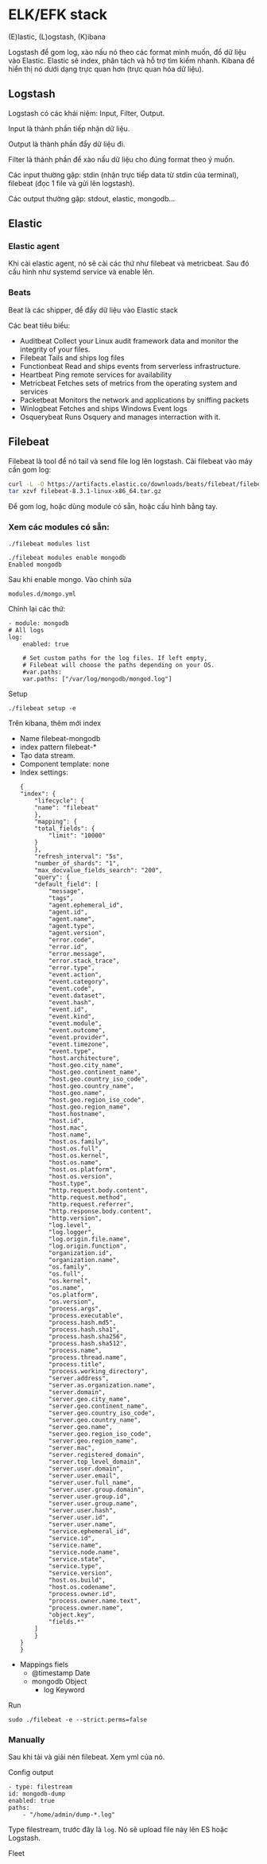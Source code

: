 # ELK/EFK stack

(E)lastic, (L)ogstash, (K)ibana

Logstash để gom log, xào nấu nó theo các format mình muốn, đổ dữ liệu vào Elastic. Elastic sẽ index, phân tách và hỗ trợ tìm kiếm nhanh. Kibana để hiển thị nó dưới dạng trực quan hơn (trực quan hóa dữ liệu).

## Logstash

Logstash có các khái niệm: Input, Filter, Output.

Input là thành phần tiếp nhận dữ liệu.

Output là thành phần đẩy dữ liệu đi.

Filter là thành phần để xào nấu dữ liệu cho đúng format theo ý muốn.

Các input thường gặp: stdin (nhận trực tiếp data từ stdin của terminal), filebeat (đọc 1 file và gửi lên logstash).

Các output thường gặp: stdout, elastic, mongodb...

## Elastic

### Elastic agent

Khi cài elastic agent, nó sẽ cài các thứ như filebeat và metricbeat. Sau đó cấu hình như systemd service và enable lên.

### Beats

Beat là các shipper, để đẩy dữ liệu vào Elastic stack

Các beat tiêu biểu:

- Auditbeat 	Collect your Linux audit framework data and monitor the integrity of your files.
- Filebeat 	Tails and ships log files
- Functionbeat 	Read and ships events from serverless infrastructure.
- Heartbeat 	Ping remote services for availability
- Metricbeat 	Fetches sets of metrics from the operating system and services
- Packetbeat 	Monitors the network and applications by sniffing packets
- Winlogbeat 	Fetches and ships Windows Event logs
- Osquerybeat 	Runs Osquery and manages interraction with it.

## Filebeat

Filebeat là tool để nó tail và send file log lên logstash. Cài filebeat vào máy cần gom log:

```bash
curl -L -O https://artifacts.elastic.co/downloads/beats/filebeat/filebeat-8.3.1-linux-x86_64.tar.gz
tar xzvf filebeat-8.3.1-linux-x86_64.tar.gz
```

Để gom log, hoặc dùng module có sẵn, hoặc cấu hình bằng tay.

### Xem các modules có sẵn:

```
./filebeat modules list
```

```
./filebeat modules enable mongodb
Enabled mongodb
```

Sau khi enable mongo. Vào chỉnh sửa

    modules.d/mongo.yml

Chỉnh lại các thứ:

    - module: mongodb
    # All logs
    log:
        enabled: true

        # Set custom paths for the log files. If left empty,
        # Filebeat will choose the paths depending on your OS.
        #var.paths:
        var.paths: ["/var/log/mongodb/mongod.log"]

Setup

    ./filebeat setup -e

Trên kibana, thêm mới index

- Name filebeat-mongodb
- index pattern  filebeat-*
- Tạo data stream.
- Component template: none
- Index settings:
    ```
    {
    "index": {
        "lifecycle": {
        "name": "filebeat"
        },
        "mapping": {
        "total_fields": {
            "limit": "10000"
        }
        },
        "refresh_interval": "5s",
        "number_of_shards": "1",
        "max_docvalue_fields_search": "200",
        "query": {
        "default_field": [
            "message",
            "tags",
            "agent.ephemeral_id",
            "agent.id",
            "agent.name",
            "agent.type",
            "agent.version",
            "error.code",
            "error.id",
            "error.message",
            "error.stack_trace",
            "error.type",
            "event.action",
            "event.category",
            "event.code",
            "event.dataset",
            "event.hash",
            "event.id",
            "event.kind",
            "event.module",
            "event.outcome",
            "event.provider",
            "event.timezone",
            "event.type",
            "host.architecture",
            "host.geo.city_name",
            "host.geo.continent_name",
            "host.geo.country_iso_code",
            "host.geo.country_name",
            "host.geo.name",
            "host.geo.region_iso_code",
            "host.geo.region_name",
            "host.hostname",
            "host.id",
            "host.mac",
            "host.name",
            "host.os.family",
            "host.os.full",
            "host.os.kernel",
            "host.os.name",
            "host.os.platform",
            "host.os.version",
            "host.type",
            "http.request.body.content",
            "http.request.method",
            "http.request.referrer",
            "http.response.body.content",
            "http.version",
            "log.level",
            "log.logger",
            "log.origin.file.name",
            "log.origin.function",
            "organization.id",
            "organization.name",
            "os.family",
            "os.full",
            "os.kernel",
            "os.name",
            "os.platform",
            "os.version",
            "process.args",
            "process.executable",
            "process.hash.md5",
            "process.hash.sha1",
            "process.hash.sha256",
            "process.hash.sha512",
            "process.name",
            "process.thread.name",
            "process.title",
            "process.working_directory",
            "server.address",
            "server.as.organization.name",
            "server.domain",
            "server.geo.city_name",
            "server.geo.continent_name",
            "server.geo.country_iso_code",
            "server.geo.country_name",
            "server.geo.name",
            "server.geo.region_iso_code",
            "server.geo.region_name",
            "server.mac",
            "server.registered_domain",
            "server.top_level_domain",
            "server.user.domain",
            "server.user.email",
            "server.user.full_name",
            "server.user.group.domain",
            "server.user.group.id",
            "server.user.group.name",
            "server.user.hash",
            "server.user.id",
            "server.user.name",
            "service.ephemeral_id",
            "service.id",
            "service.name",
            "service.node.name",
            "service.state",
            "service.type",
            "service.version",
            "host.os.build",
            "host.os.codename",
            "process.owner.id",
            "process.owner.name.text",
            "process.owner.name",
            "object.key",
            "fields.*"
        ]
        }
    }
    }
    ```
- Mappings fiels
    - @timestamp Date
    - mongodb Object
        - log Keyword


Run

    sudo ./filebeat -e --strict.perms=false

### Manually

Sau khi tải và giải nén filebeat. Xem yml của nó.

Config output

    - type: filestream
    id: mongodb-dump
    enabled: true
    paths:
        - "/home/admin/dump-*.log"

Type filestream, trước đây là `log`. Nó sẽ upload file này lên ES hoặc Logstash.

Fleet